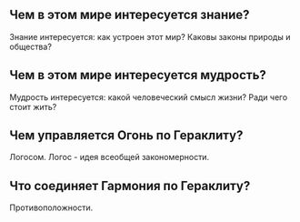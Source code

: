 ## Чем в этом мире интересуется знание?
Знание интересуется: как устроен этот мир? Каковы законы природы и общества?

## Чем в этом мире интересуется мудрость?
Мудрость интересуется: какой человеческий смысл жизни? Ради чего стоит жить?

## Чем управляется Огонь по Гераклиту?
Логосом. Логос - идея всеобщей закономерности.

## Что соединяет Гармония по Гераклиту?
Противоположности.

